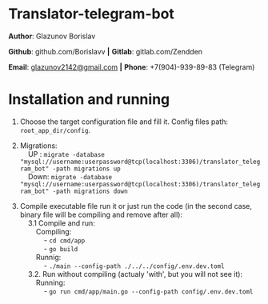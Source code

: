 # Translator-telegram-bot

**Author**: Glazunov Borislav

**Github**: github.com/Borislavv **|**
**Gitlab**: gitlab.com/Zendden

**Email**: glazunov2142@gmail.com **|**
**Phone**: +7(904)-939-89-83 (Telegram)

# Installation and running

1. Choose the target configuration file and fill it. Config files path: `root_app_dir/config`.

2. Migrations:<br />
&nbsp;&nbsp;&nbsp;&nbsp;UP  : `migrate -database "mysql://username:userpassword@tcp(localhost:3306)/translator_telegram_bot" -path migrations up`<br />
&nbsp;&nbsp;&nbsp;&nbsp;Down: `migrate -database "mysql://username:userpassword@tcp(localhost:3306)/translator_telegram_bot" -path migrations down`

3. Compile executable file run it or just run the code (in the second case, binary file will be compiling and remove after all):<br />
&nbsp;&nbsp;&nbsp;&nbsp;3.1 Compile and run:<br />
&nbsp;&nbsp;&nbsp;&nbsp;&nbsp;&nbsp;&nbsp;&nbsp;Compiling:<br />
&nbsp;&nbsp;&nbsp;&nbsp;&nbsp;&nbsp;&nbsp;&nbsp;&nbsp;&nbsp;&nbsp;&nbsp;- `cd cmd/app`<br />
&nbsp;&nbsp;&nbsp;&nbsp;&nbsp;&nbsp;&nbsp;&nbsp;&nbsp;&nbsp;&nbsp;&nbsp;- `go build`<br />
&nbsp;&nbsp;&nbsp;&nbsp;&nbsp;&nbsp;&nbsp;&nbsp;Runnig:<br />
&nbsp;&nbsp;&nbsp;&nbsp;&nbsp;&nbsp;&nbsp;&nbsp;&nbsp;&nbsp;&nbsp;&nbsp;- `./main --config-path ./../../config/.env.dev.toml`<br />
&nbsp;&nbsp;&nbsp;&nbsp;3.2. Run without compiling (actualy 'with', but you will not see it):<br />
&nbsp;&nbsp;&nbsp;&nbsp;&nbsp;&nbsp;&nbsp;&nbsp;Running:<br />
&nbsp;&nbsp;&nbsp;&nbsp;&nbsp;&nbsp;&nbsp;&nbsp;&nbsp;&nbsp;&nbsp;&nbsp;- `go run cmd/app/main.go --config-path config/.env.dev.toml`<br />
